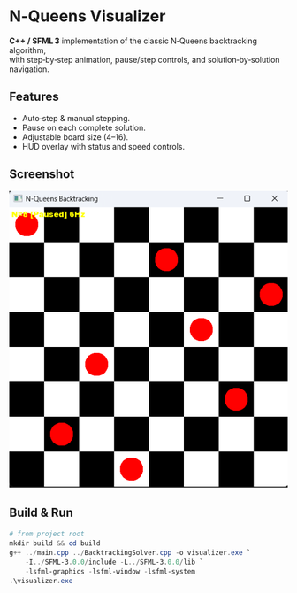 # N‑Queens Visualizer

**C++ / SFML 3** implementation of the classic N‑Queens backtracking algorithm,  
with step‑by‑step animation, pause/step controls, and solution‑by‑solution navigation.

## Features
- Auto‑step & manual stepping.
- Pause on each complete solution.
- Adjustable board size (4–16).
- HUD overlay with status and speed controls.

## Screenshot
![Visualizer Screenshot](screenshot.png)

## Build & Run

```powershell
# from project root
mkdir build && cd build
g++ ../main.cpp ../BacktrackingSolver.cpp -o visualizer.exe `
    -I../SFML-3.0.0/include -L../SFML-3.0.0/lib `
    -lsfml-graphics -lsfml-window -lsfml-system
.\visualizer.exe

